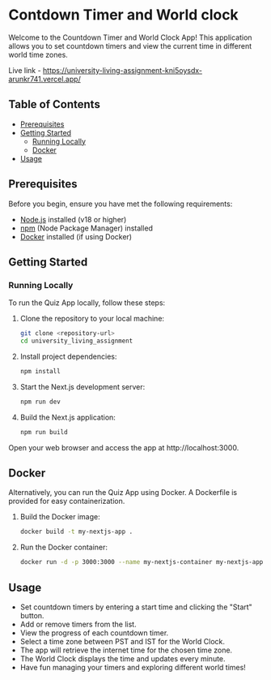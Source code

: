 # Contdown Timer and World clock

Welcome to the Countdown Timer and World Clock App! This application allows you to set countdown timers and view the current time in different world time zones.

Live link - https://university-living-assignment-kni5oysdx-arunkr741.vercel.app/

## Table of Contents
- [Prerequisites](#prerequisites)
- [Getting Started](#getting-started)
  - [Running Locally](#running-locally)
  - [Docker](#docker)
- [Usage](#usage)

## Prerequisites

Before you begin, ensure you have met the following requirements:
- [Node.js](https://nodejs.org/) installed (v18 or higher)
- [npm](https://www.npmjs.com/) (Node Package Manager) installed
- [Docker](https://www.docker.com/) installed (if using Docker)

## Getting Started

### Running Locally

To run the Quiz App locally, follow these steps:

1. Clone the repository to your local machine:

   ```bash
   git clone <repository-url>
   cd university_living_assignment
   ```
2. Install project dependencies:
   ```bash
   npm install
   ```
3. Start the Next.js development server:
   ```bash
   npm run dev
   ```
4. Build the Next.js application:
   ```bash
   npm run build
   ```

Open your web browser and access the app at http://localhost:3000.

## Docker
Alternatively, you can run the Quiz App using Docker. A Dockerfile is provided for easy containerization.

1. Build the Docker image:
   ```bash
   docker build -t my-nextjs-app .
   ```
2. Run the Docker container:
   ```bash
   docker run -d -p 3000:3000 --name my-nextjs-container my-nextjs-app
   ```

## Usage
   - Set countdown timers by entering a start time and clicking the "Start" button.
   - Add or remove timers from the list.
   - View the progress of each countdown timer.
   - Select a time zone between PST and IST for the World Clock.
   - The app will retrieve the internet time for the chosen time zone.
   - The World Clock displays the time and updates every minute.
   - Have fun managing your timers and exploring different world times!

